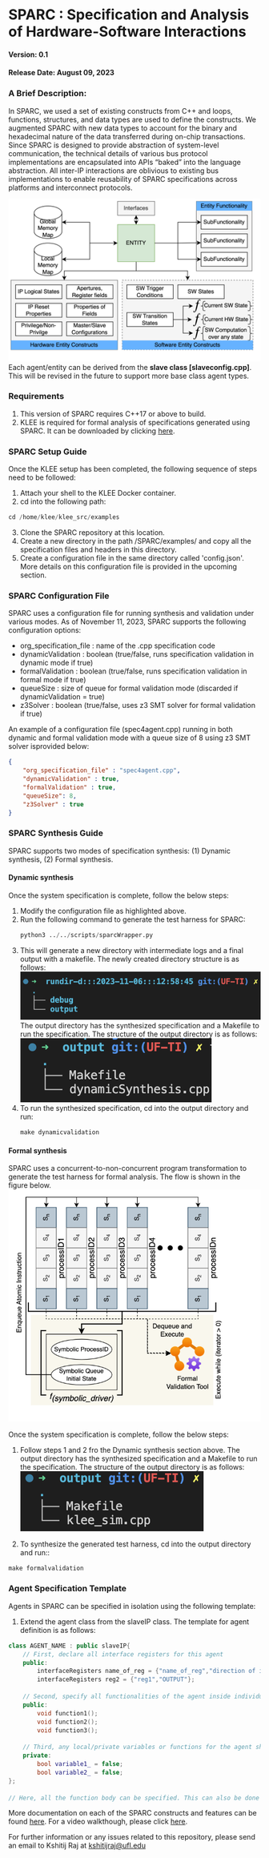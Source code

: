 # SPARC : Specification and Analysis of Hardware-Software Interactions
#### Version: 0.1
#### Release Date: August 09, 2023

### A Brief Description:
In SPARC, we used a set of existing constructs from C++ and loops, functions, structures, and data types are used to define the constructs. We augmented SPARC with new data types to account for the binary and hexadecimal nature of the data transferred during on-chip transactions. Since SPARC is designed to provide abstraction of system-level communication, the technical details of various bus protocol implementations
are encapsulated into APIs “baked” into the language abstraction. All inter-IP interactions are oblivious to existing bus implementations to enable reusability of SPARC specifications across platforms and interconnect protocols.
<br>

![Feature Set of an SSEL Agent](Documentation/figures/TechCon%202023%20SSEL/features.png)
Each agent/entity can be derived from the **slave class [slaveconfig.cpp]**. This will be revised in the future to support more base class agent types.

### Requirements
1. This version of SPARC requires C++17 or above to build.
2. KLEE is required for formal analysis of specifications generated using SPARC. It can be downloaded by clicking [here](https://klee.github.io/).

### SPARC Setup Guide
Once the KLEE setup has been completed, the following sequence of steps need to be followed: <br>
1. Attach your shell to the KLEE Docker container. 
2. cd into the following path:
```C++
cd /home/klee/klee_src/examples
``` 
3. Clone the SPARC repository at this location.
4. Create a new directory in the path /SPARC/examples/ and copy all the specification files and headers in this directory.
5. Create a configuration file in the same directory called 'config.json'. More details on this configuration file is provided in the upcoming section.

### SPARC Configuration File
SPARC uses a configuration file for running synthesis and validation under various modes. As of November 11, 2023, SPARC supports the following configuration options:
 - org_specification_file : name of the .cpp specification code
 - dynamicValidation : boolean (true/false, runs specification validation in dynamic mode if true) 
 - formalValidation : boolean (true/false, runs specification validation in formal mode if true) 
 - queueSize : size of queue for formal validation mode (discarded if dynamicValidation = true)
 - z3Solver :  boolean (true/false, uses z3 SMT solver for formal validation if true)

An example of a configuration file (spec4agent.cpp) running in both dynamic and formal validation mode with a queue size of 8 using z3 SMT solver isprovided below:
```JSON
{
    "org_specification_file" : "spec4agent.cpp",
    "dynamicValidation" : true,
    "formalValidation" : true,
    "queueSize": 8,
    "z3Solver" : true
}
``` 

### SPARC Synthesis Guide
SPARC supports two modes of specification synthesis: (1) Dynamic synthesis, (2) Formal synthesis.
#### Dynamic synthesis
Once the system specification is complete, follow the below steps:
1. Modify the configuration file as highlighted above.
2. Run the following command to generate the test harness for SPARC:
    ```Python
    python3 ../../scripts/sparcWrapper.py
    ```
3. This will generate a new directory with intermediate logs and a final output with a makefile. The newly created directory structure is as follows:
![Program Analysis Flow](Documentation/figures/rundir.png)
The output directory has the synthesized specification and a Makefile to run the specification. The structure of the output directory is as follows:
![Program Analysis Flow](Documentation/figures/dyn-outputdir.png)
4. To run the synthesized specification, cd into the output directory and run:
    ```C++
    make dynamicvalidation
    ``` 
#### Formal synthesis
SPARC uses a concurrent-to-non-concurrent program transformation to generate the test harness for formal analysis. The flow is shown in the figure below.
![Program Analysis Flow](Documentation/figures/TechCon%202023%20SSEL/harness.png)

Once the system specification is complete, follow the below steps:
1. Follow steps 1 and 2 fro the Dynamic synthesis section above. The output directory has the synthesized specification and a Makefile to run the specification. The structure of the output directory is as follows:
![Program Analysis Flow](Documentation/figures/for-outputdir.png)

2. To synthesize the generated test harness, cd into the output directory and run::
```C++
make formalvalidation
``` 
### Agent Specification Template
Agents in SPARC can be specified in isolation using the following template:

1. Extend the agent class from the slaveIP class. The template for agent definition is as follows:

```C++
class AGENT_NAME : public slaveIP{
    // First, declare all interface registers for this agent
    public:
        interfaceRegisters name_of_reg = {"name_of_reg","direction of interface register (INPUT/OUTPUT)"};
        interfaceRegisters reg2 = {"reg1","OUTPUT"};
   
    // Second, specify all functionalities of the agent inside individual functions. Note that the return type of these functions should be void.  
    public:
        void function1();
        void function2();
        void function3();
    
    // Third, any local/private variables or functions for the agent should be declared private and end with an _. 
    private:
        bool variable1_ = false;
        bool variable2_ = false;
};

// Here, all the function body can be specified. This can also be done in the function declaration above.
``` 
More documentation on each of the SPARC constructs and features can be found [here](/Documentation/). For a video walkthough, please click [here](https://drive.google.com/file/d/1FouqvEBRwxMwFEAk99wn_y9iO8KQwEN0/view?usp=sharing).

For further information or any issues related to this repository, please send an email to Kshitij Raj at kshitijraj@ufl.edu




